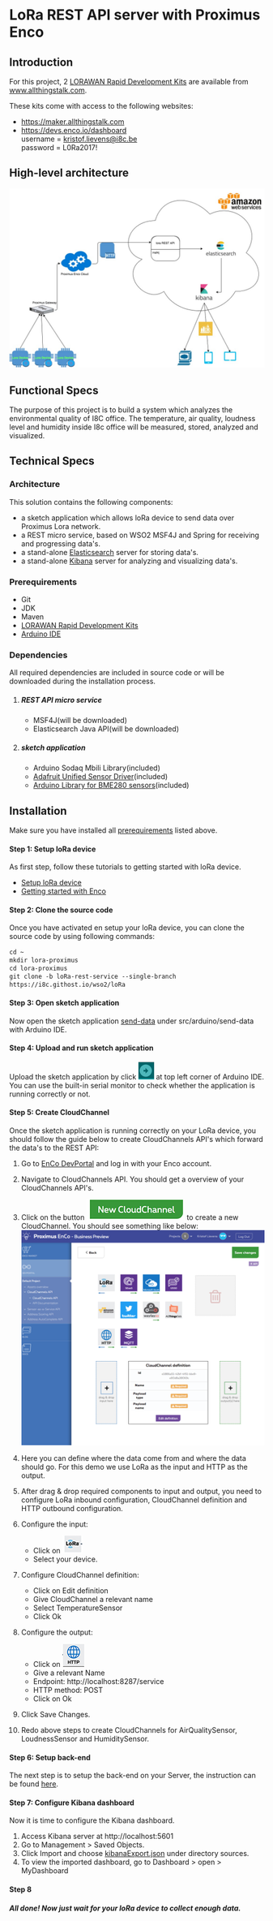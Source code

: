 # LoRa REST API server with Proximus Enco

## Introduction

For this project, 2 [LORAWAN Rapid Development Kits](http://www.allthingstalk.com/lorawan-rapid-development-kit) are available from www.allthingstalk.com.  

These kits come with access to the following websites:

* https://maker.allthingstalk.com  
* https://devs.enco.io/dashboard  
username = kristof.lievens@i8c.be  
password = L0Ra2017!   


## High-level architecture
![architect](doc/img/lora-proximus-enco.jpg)
## Functional Specs

The purpose of this project is to build a system which analyzes the environmental quality of I8C office. The temperature, air quality, loudness level and humidity inside I8c office will be measured, stored, analyzed and visualized.

## Technical Specs
### Architecture
This solution contains the following components:  

* a sketch application which allows loRa device to send data over Proximus Lora network.
* a REST micro service, based on WSO2 MSF4J and Spring for receiving and progressing data's.
* a stand-alone [Elasticsearch](https://www.elastic.co) server for storing data's.
* a stand-alone [Kibana](https://www.elastic.co/products/kibana) server for analyzing and visualizing data's.

### <a name="Prerequirements"></a> Prerequirements
* Git
* JDK
* Maven
* [LORAWAN Rapid Development Kits](http://www.allthingstalk.com/lorawan-rapid-development-kit)
* [Arduino IDE](https://www.arduino.cc/en/main/software)

### Dependencies
All required dependencies are included in source code or will be downloaded during the installation process.

1. ##### REST API micro service
	* MSF4J(will be downloaded)
	* Elasticsearch Java API(will be downloaded)

2. ##### sketch application
	* Arduino Sodaq Mbili Library(included)
	* [Adafruit Unified Sensor Driver](https://github.com/adafruit/Adafruit_Sensor)(included)
	* [Arduino Library for BME280 sensors](https://github.com/adafruit/Adafruit_BME280_Library)(included)
	
## Installation

Make sure you have installed all [prerequirements](#Prerequirements) listed above.

#### Step 1: Setup loRa device

As first step, follow these tutorials to getting started with loRa device.

* [Setup loRa device](http://support.sodaq.com/mbili/)
* [Getting started with Enco](http://docs.enco.io/docs/getting-started-with-enco)

#### <a name="step2"></a> Step 2: Clone the source code

Once you have activated en setup your loRa device, you can clone the source code by using following commands:

```shell
cd ~
mkdir lora-proximus
cd lora-proximus
git clone -b loRa-rest-service --single-branch https://i8c.githost.io/wso2/loRa
```

#### Step 3: Open sketch application

Now open the sketch application [send-data](src/arduino/send-data/send-data.ino) under src/arduino/send-data with Arduino IDE.

#### Step 4: Upload and run sketch application

Upload the sketch application by click ![upload logo](doc/img/arduino-upload.png) at top left corner of Arduino IDE. You can use the built-in serial monitor to check whether the application is running correctly or not.

#### Step 5: Create CloudChannel

Once the sketch application is running correctly on your LoRa device, you should follow the guide below to create CloudChannels API's which forward the data's to the REST API:

1. Go to [EnCo DevPortal](http://devs.enco.io/dashboard/) and log in with your Enco account.
2. Navigate to CloudChannels API. You should get a overview of your CloudChannels API's.
3. Click on the button ![New CloudChannel](doc/img/new-cloudchannel.png) to create a new CloudChannel. You should see something like below:
	![Create CloudChannel](doc/img/create-cloudchannel.png)

4. Here you can define where the data come from and where the data should go. For this demo we use LoRa as the input and HTTP as the output.
5. After drag & drop required components to input and output, you need to configure LoRa inbound configuration, CloudChannel definition and HTTP outbound configuration.
6. Configure the input: 
	* Click on ![LoRa](doc/img/lora-inbound.png)
	* Select your device.
7. Configure CloudChannel definition: 
	* Click on Edit definition
	* Give CloudChannel a relevant name
	* Select TemperatureSensor
	* Click Ok
8. Configure the output:
	* Click on ![http](doc/img/http.png)
	* Give a relevant Name
	* Endpoint: http://localhost:8287/service
	* HTTP method: POST
	* Click on Ok
9. Click Save Changes.
10. Redo above steps to create CloudChannels for AirQualitySensor, LoudnessSensor and HumiditySensor.

#### Step 6: Setup back-end

The next step is to setup the back-end on your Server, the instruction can be found [here](src/msf4j/README.md).

#### Step 7: Configure Kibana dashboard

Now it is time to configure the Kibana dashboard.

1. Access Kibana server at http://localhost:5601
2. Go to Management > Saved Objects.
3. Click Import and choose [kibanaExport.json](src/install/kibana/kibana-export.json) under directory sources.
4. To view the imported dashboard, go to Dashboard > open > MyDashboard

#### Step 8

##### All done! Now just wait for your loRa device to collect enough data.
